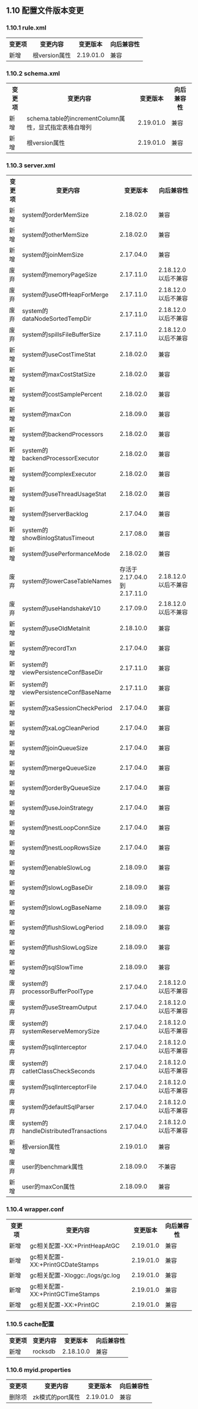 ## 1.10 配置文件版本变更

### 1.10.1 rule.xml

<table >
<tr>
<th >变更项</th>
<th >变更内容</th>
<th >变更版本</th>
<th >向后兼容性</th>
</tr>
<tr>
<td >新增</td>
<td >根version属性</td>
<td >2.19.01.0</td>
<td >兼容</td>
</tr>
</table>


### 1.10.2 schema.xml

<table >
<tr>
<th >变更项</th>
<th >变更内容</th>
<th >变更版本</th>
<th >向后兼容性</th>
</tr>
<tr>
<td >新增</td>
<td >schema.table的incrementColumn属性，显式指定表格自增列</td>
<td >2.19.01.0</td>
<td >兼容</td>
</tr>
<tr>
<td >新增</td>
<td >根version属性</td>
<td >2.19.01.0</td>
<td >兼容</td>
</tr>
</table>



### 1.10.3 server.xml

<table >
<tr>
<th >变更项</th>
<th >变更内容</th>
<th >变更版本</th>
<th >向后兼容性</th>
</tr>
<tr>
<td >新增</td>
<td >system的orderMemSize</td>
<td >2.18.02.0</td>
<td >兼容</td>
</tr>
<tr>
<td >新增</td>
<td >system的otherMemSize</td>
<td >2.18.02.0</td>
<td >兼容</td>
</tr>
<tr>
<td >新增</td>
<td >system的joinMemSize</td>
<td >2.17.04.0</td>
<td >兼容</td>
</tr>

<tr>
<td >废弃</td>
<td >system的memoryPageSize</td>
<td >2.17.11.0</td>
<td >2.18.12.0以后不兼容</td>
</tr>
<tr>
<td >废弃</td>
<td >system的useOffHeapForMerge</td>
<td >2.17.11.0</td>
<td >2.18.12.0以后不兼容</td>
</tr>

<tr>
<td >废弃</td>
<td >system的dataNodeSortedTempDir</td>
<td >2.17.11.0</td>
<td >2.18.12.0以后不兼容</td>
</tr>

<tr>
<td >废弃</td>
<td >system的spillsFileBufferSize</td>
<td >2.17.11.0</td>
<td >2.18.12.0以后不兼容</td>
</tr>


<tr>
<td >新增</td>
<td >system的useCostTimeStat</td>
<td >2.18.02.0</td>
<td >兼容</td>
</tr>


<tr>
<td >新增</td>
<td >system的maxCostStatSize</td>
<td >2.18.02.0</td>
<td >兼容</td>
</tr>



<tr>
<td >新增</td>
<td >system的costSamplePercent</td>
<td >2.18.02.0</td>
<td >兼容</td>
</tr>


<tr>
<td >新增</td>
<td >system的maxCon</td>
<td >2.18.09.0</td>
<td >兼容</td>
</tr>



<tr>
<td >新增</td>
<td >system的backendProcessors</td>
<td >2.18.02.0</td>
<td >兼容</td>
</tr>


<tr>
<td >新增</td>
<td >system的backendProcessorExecutor</td>
<td >2.18.02.0</td>
<td >兼容</td>
</tr>

<tr>
<td >新增</td>
<td >system的complexExecutor</td>
<td >2.18.02.0</td>
<td >兼容</td>
</tr>

<tr>
<td >新增</td>
<td >system的useThreadUsageStat</td>
<td >2.18.02.0</td>
<td >兼容</td>
</tr>


<tr>
<td >新增</td>
<td >system的serverBacklog</td>
<td >2.17.04.0</td>
<td >兼容</td>
</tr>

<tr>
<td >新增</td>
<td >system的showBinlogStatusTimeout</td>
<td >2.17.08.0</td>
<td >兼容</td>
</tr>

<tr>
<td >新增</td>
<td >system的usePerformanceMode</td>
<td >2.18.02.0</td>
<td >兼容</td>
</tr>



<tr>
<td >废弃</td>
<td >system的lowerCaseTableNames</td>
<td >存活于2.17.04.0到2.17.11.0</td>
<td >2.18.12.0以后不兼容</td>
</tr>


<tr>
<td >废弃</td>
<td >system的useHandshakeV10</td>
<td >2.17.09.0</td>
<td >2.18.12.0以后不兼容</td>
</tr>


<tr>
<td >新增</td>
<td >system的useOldMetaInit</td>
<td >2.18.10.0</td>
<td >兼容</td>
</tr>


<tr>
<td >新增</td>
<td >system的recordTxn</td>
<td >2.17.04.0</td>
<td >兼容</td>
</tr>

<tr>
<td >新增</td>
<td >system的viewPersistenceConfBaseDir</td>
<td >2.17.11.0</td>
<td >兼容</td>
</tr>

<tr>
<td >新增</td>
<td >system的viewPersistenceConfBaseName</td>
<td >2.17.11.0</td>
<td >兼容</td>
</tr>


<tr>
<td >新增</td>
<td >system的xaSessionCheckPeriod</td>
<td >2.17.04.0</td>
<td >兼容</td>
</tr>


<tr>
<td >新增</td>
<td >system的xaLogCleanPeriod</td>
<td >2.17.04.0</td>
<td >兼容</td>
</tr>



<tr>
<td >新增</td>
<td >system的joinQueueSize</td>
<td >2.17.04.0</td>
<td >兼容</td>
</tr>

<tr>
<td >新增</td>
<td >system的mergeQueueSize</td>
<td >2.17.04.0</td>
<td >兼容</td>
</tr>

<tr>
<td >新增</td>
<td >system的orderByQueueSize</td>
<td >2.17.04.0</td>
<td >兼容</td>
</tr>


<tr>
<td >新增</td>
<td >system的useJoinStrategy</td>
<td >2.17.04.0</td>
<td >兼容</td>
</tr>

<tr>
<td >新增</td>
<td >system的nestLoopConnSize</td>
<td >2.17.04.0</td>
<td >兼容</td>
</tr>

<tr>
<td >新增</td>
<td >system的nestLoopRowsSize</td>
<td >2.17.04.0</td>
<td >兼容</td>
</tr>


<tr>
<td >新增</td>
<td >system的enableSlowLog</td>
<td >2.18.09.0</td>
<td >兼容</td>
</tr>


<tr>
<td >新增</td>
<td >system的slowLogBaseDir</td>
<td >2.18.09.0</td>
<td >兼容</td>
</tr>



<tr>
<td >新增</td>
<td >system的slowLogBaseName</td>
<td >2.18.09.0</td>
<td >兼容</td>
</tr>





<tr>
<td >新增</td>
<td >system的flushSlowLogPeriod</td>
<td >2.18.09.0</td>
<td >兼容</td>
</tr>



<tr>
<td >新增</td>
<td >system的flushSlowLogSize</td>
<td >2.18.09.0</td>
<td >兼容</td>
</tr>


<tr>
<td >新增</td>
<td >system的sqlSlowTime</td>
<td >2.18.09.0</td>
<td >兼容</td>
</tr>



<tr>
<td >废弃</td>
<td >system的processorBufferPoolType</td>
<td >2.17.04.0</td>
<td >2.18.12.0以后不兼容</td>
</tr>

<tr>
<td >废弃</td>
<td >system的useStreamOutput</td>
<td >2.17.04.0</td>
<td >2.18.12.0以后不兼容</td>
</tr>
<tr>
<td >废弃</td>
<td >system的systemReserveMemorySize</td>
<td >2.17.04.0</td>
<td >2.18.12.0以后不兼容</td>
</tr>

<tr>
<td >废弃</td>
<td >system的sqlInterceptor</td>
<td >2.17.04.0</td>
<td >2.18.12.0以后不兼容</td>
</tr>

<tr>
<td >废弃</td>
<td >system的catletClassCheckSeconds</td>
<td >2.17.04.0</td>
<td >2.18.12.0以后不兼容</td>
</tr>

<tr>
<td >废弃</td>
<td >system的sqlInterceptorFile</td>
<td >2.17.04.0</td>
<td >2.18.12.0以后不兼容</td>
</tr>
<tr>
<td >废弃</td>
<td >system的defaultSqlParser</td>
<td >2.17.04.0</td>
<td >2.18.12.0以后不兼容</td>
</tr>

<tr>
<td >废弃</td>
<td >system的handleDistributedTransactions</td>
<td >2.17.04.0</td>
<td >2.18.12.0以后不兼容</td>
</tr>

<tr>
<td >新增</td>
<td >根version属性</td>
<td >2.19.01.0</td>
<td >兼容</td>
</tr>


<tr>
<td >废弃</td>
<td >user的benchmark属性</td>
<td >2.18.09.0</td>
<td >不兼容</td>
</tr>

<tr>
<td >新增</td>
<td >user的maxCon属性</td>
<td >2.18.09.0</td>
<td >兼容</td>
</tr>


</table>


### 1.10.4 wrapper.conf

<table >
<tr>
<th >变更项</th>
<th >变更内容</th>
<th >变更版本</th>
<th >向后兼容性</th>
</tr>
<tr>
<td >新增</td>
<td >gc相关配置-XX:+PrintHeapAtGC</td>
<td >2.19.01.0</td>
<td >兼容</td>
</tr>
  
<tr>
<td >新增</td>
<td >gc相关配置-XX:+PrintGCDateStamps</td>
<td >2.19.01.0</td>
<td >兼容</td>
</tr>
  
  <tr>
<td >新增</td>
<td >gc相关配置-Xloggc:./logs/gc.log</td>
<td >2.19.01.0</td>
<td >兼容</td>
</tr>

<tr>
<td >新增</td>
<td >gc相关配置-XX:+PrintGCTimeStamps</td>
<td >2.19.01.0</td>
<td >兼容</td>
</tr>

<tr>
<td >新增</td>
<td >gc相关配置-XX:+PrintGC</td>
<td >2.19.01.0</td>
<td >兼容</td>
</tr>
</table>

### 1.10.5 cache配置

<table >
<tr>
<th >变更项</th>
<th >变更内容</th>
<th >变更版本</th>
<th >向后兼容性</th>
</tr>
<tr>
<td >新增</td>
<td >rocksdb</td>
<td >2.18.10.0</td>
<td >兼容</td>
</tr>
</table>

### 1.10.6 myid.properties

<table >
<tr>
<th >变更项</th>
<th >变更内容</th>
<th >变更版本</th>
<th >向后兼容性</th>
</tr>
<tr>
<td >删除项</td>
<td >zk模式的port属性</td>
<td >2.19.01.0</td>
<td >兼容</td>
</tr>
</table>
